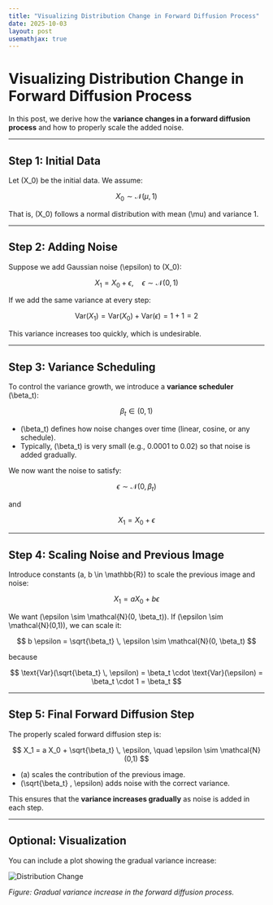 ```yaml
---
title: "Visualizing Distribution Change in Forward Diffusion Process"
date: 2025-10-03
layout: post
usemathjax: true
---
```


# Visualizing Distribution Change in Forward Diffusion Process

In this post, we derive how the **variance changes in a forward diffusion process** and how to properly scale the added noise.

---

## Step 1: Initial Data

Let \(X_0\) be the initial data. We assume:

$$
X_0 \sim \mathcal{N}(\mu, 1)
$$

That is, \(X_0\) follows a normal distribution with mean \(\mu\) and variance 1.

---

## Step 2: Adding Noise

Suppose we add Gaussian noise \(\epsilon\) to \(X_0\):

$$
X_1 = X_0 + \epsilon, \quad \epsilon \sim \mathcal{N}(0,1)
$$

If we add the same variance at every step:

$$
\text{Var}(X_1) = \text{Var}(X_0) + \text{Var}(\epsilon) = 1 + 1 = 2
$$

This variance increases too quickly, which is undesirable.

---

## Step 3: Variance Scheduling

To control the variance growth, we introduce a **variance scheduler** \(\beta_t\):

$$
\beta_t \in (0, 1)
$$

- \(\beta_t\) defines how noise changes over time (linear, cosine, or any schedule).  
- Typically, \(\beta_t\) is very small (e.g., 0.0001 to 0.02) so that noise is added gradually.

We now want the noise to satisfy:

$$
\epsilon \sim \mathcal{N}(0, \beta_t)
$$

and

$$
X_1 = X_0 + \epsilon
$$

---

## Step 4: Scaling Noise and Previous Image

Introduce constants \(a, b \in \mathbb{R}\) to scale the previous image and noise:

$$
X_1 = a X_0 + b \epsilon
$$

We want \(\epsilon \sim \mathcal{N}(0, \beta_t)\). If \(\epsilon \sim \mathcal{N}(0,1)\), we can scale it:

$$
b \epsilon = \sqrt{\beta_t} \, \epsilon \sim \mathcal{N}(0, \beta_t)
$$

because

$$
\text{Var}(\sqrt{\beta_t} \, \epsilon) = \beta_t \cdot \text{Var}(\epsilon) = \beta_t \cdot 1 = \beta_t
$$

---

## Step 5: Final Forward Diffusion Step

The properly scaled forward diffusion step is:

$$
X_1 = a X_0 + \sqrt{\beta_t} \, \epsilon, \quad \epsilon \sim \mathcal{N}(0,1)
$$

- \(a\) scales the contribution of the previous image.  
- \(\sqrt{\beta_t} \, \epsilon\) adds noise with the correct variance.  

This ensures that the **variance increases gradually** as noise is added in each step.

---

## Optional: Visualization

You can include a plot showing the gradual variance increase:

![Distribution Change](plot1.png)

*Figure: Gradual variance increase in the forward diffusion process.*
